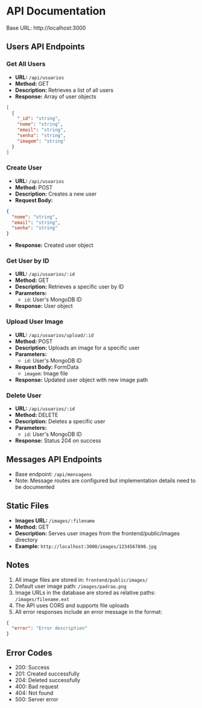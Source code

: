 # API Documentation

Base URL: http://localhost:3000

## Users API Endpoints

### Get All Users
- **URL:** `/api/usuarios`
- **Method:** GET
- **Description:** Retrieves a list of all users
- **Response:** Array of user objects
```json
[
  {
    "_id": "string",
    "nome": "string",
    "email": "string",
    "senha": "string",
    "imagem": "string"
  }
]
```

### Create User
- **URL:** `/api/usuarios`
- **Method:** POST
- **Description:** Creates a new user
- **Request Body:**
```json
{
  "nome": "string",
  "email": "string",
  "senha": "string"
}
```
- **Response:** Created user object

### Get User by ID
- **URL:** `/api/usuarios/:id`
- **Method:** GET
- **Description:** Retrieves a specific user by ID
- **Parameters:** 
  - `id`: User's MongoDB ID
- **Response:** User object

### Upload User Image
- **URL:** `/api/usuarios/upload/:id`
- **Method:** POST
- **Description:** Uploads an image for a specific user
- **Parameters:**
  - `id`: User's MongoDB ID
- **Request Body:** FormData
  - `imagem`: Image file
- **Response:** Updated user object with new image path

### Delete User
- **URL:** `/api/usuarios/:id`
- **Method:** DELETE
- **Description:** Deletes a specific user
- **Parameters:**
  - `id`: User's MongoDB ID
- **Response:** Status 204 on success

## Messages API Endpoints
- Base endpoint: `/api/mensagens`
- Note: Message routes are configured but implementation details need to be documented

## Static Files
- **Images URL:** `/images/:filename`
- **Method:** GET
- **Description:** Serves user images from the frontend/public/images directory
- **Example:** `http://localhost:3000/images/1234567890.jpg`

## Notes
1. All image files are stored in: `frontend/public/images/`
2. Default user image path: `/images/padrao.png`
3. Image URLs in the database are stored as relative paths: `/images/filename.ext`
4. The API uses CORS and supports file uploads
5. All error responses include an error message in the format:
```json
{
  "error": "Error description"
}
```

## Error Codes
- 200: Success
- 201: Created successfully
- 204: Deleted successfully
- 400: Bad request
- 404: Not found
- 500: Server error 